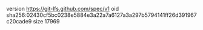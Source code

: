 version https://git-lfs.github.com/spec/v1
oid sha256:02430cf5bc0238e5884e3a22a7a6127a3a297b5794141ff26d391967c20cade9
size 17969
